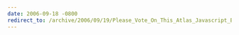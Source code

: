 ```yaml
---
date: 2006-09-18 -0800
redirect_to: /archive/2006/09/19/Please_Vote_On_This_Atlas_Javascript_Bug.aspx/
---
```


